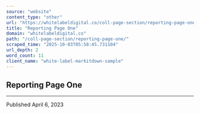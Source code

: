 ```yaml
---
source: "website"
content_type: "other"
url: "https://whitelabeldigital.co/coll-page-section/reporting-page-one/"
title: "Reporting Page One"
domain: "whitelabeldigital.co"
path: "/coll-page-section/reporting-page-one/"
scraped_time: "2025-10-03T05:58:45.731104"
url_depth: 2
word_count: 11
client_name: "white-label-markitdown-sample"
---
```


## Reporting Page One

* * *

Published April 6, 2023